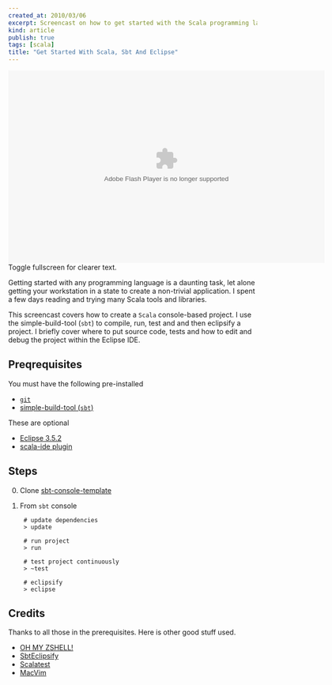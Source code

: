 ```yaml
---
created_at: 2010/03/06
excerpt: Screencast on how to get started with the Scala programming language using simple-build-tool (sbt) and Eclipse. 
kind: article
publish: true
tags: [scala]
title: "Get Started With Scala, Sbt And Eclipse"
---
```


<div class="screencast">
    <div><embed src="http://blip.tv/play/hasFgcucKAA" type="application/x-shockwave-flash" width="640" height="390" allowscriptaccess="always" allowfullscreen="true"></embed></div>
    <div>Toggle fullscreen for clearer text.</div>
</div>

Getting started with any programming language is a daunting task, let alone
getting your workstation in a state to create a non-trivial
application. I spent a few days reading and trying many Scala tools and libraries.

This screencast covers how to create a `Scala` console-based project.
I use the simple-build-tool (`sbt`) to compile, run, test and and then eclipsify
a project. I briefly cover where to put source code, tests and how to edit
and debug the project within the Eclipse IDE.

## Preqrequisites

You must have the following pre-installed

- [`git`](http://git-scm.com/download)
- [simple-build-tool (`sbt`)](http://code.google.com/p/simple-build-tool/)

These are optional

- [Eclipse 3.5.2](http://www.eclipse.org/downloads/)
- [scala-ide plugin](http://www.scala-lang.org/node/94)



## Steps

0. Clone [sbt-console-template](http://github.com/mgutz/sbt-console-template)
1. From `sbt` console

        # update dependencies
        > update
    
        # run project
        > run
    
        # test project continuously
        > ~test
        
        # eclipsify
        > eclipse

## Credits

Thanks to all those in the prerequisites. Here is other good stuff used.

- [OH MY ZSHELL!](http://github.com/robbyrussell/oh-my-zsh)
- [SbtEclipsify](http://github.com/musk/SbtEclipsify)
- [Scalatest](http://www.scalatest.org/)
- [MacVim](http://code.google.com/p/macvim/)

